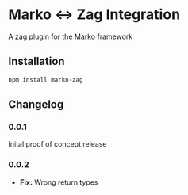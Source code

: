 # Marko <-> Zag Integration

A [zag](https://zagjs.com/) plugin for the [Marko](https://markojs.com) framework

## Installation

```sh
npm install marko-zag
```

## Changelog

### 0.0.1

Inital proof of concept release

### 0.0.2

- **Fix:** Wrong return types
